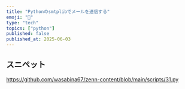 ```yaml
---
title: "Pythonのsmtplibでメールを送信する"
emoji: "🐍"
type: "tech"
topics: ["python"]
published: false
published_at: 2025-06-03
---
```


## スニペット

https://github.com/wasabina67/zenn-content/blob/main/scripts/31.py

